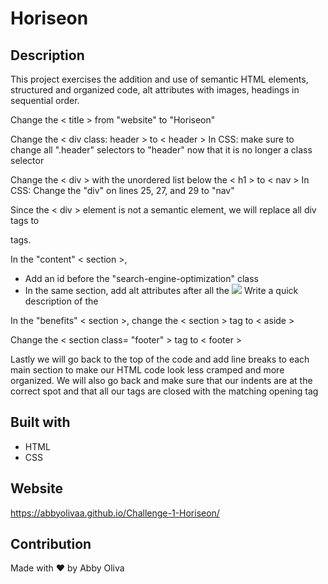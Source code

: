 # Horiseon

## Description
This project exercises the addition and use of semantic HTML elements, structured and organized code, alt attributes with images, headings in sequential order.

Change the < title > from "website" to "Horiseon"

Change the < div class: header > to < header >
    In CSS: make sure to change all ".header" selectors to "header" now that it is no longer a class selector

Change the < div > with the unordered list below the < h1 > to < nav >
    In CSS: Change the "div" on lines 25, 27, and 29 to "nav"

Since the < div > element is not a semantic element, we will replace all div tags to <section> tags.

In the "content" < section >,
* Add an id before the "search-engine-optimization" class
* In the same section, add alt attributes after all the <img src=...> Write a quick description of the <image>

In the "benefits" < section >, change the < section > tag to < aside >

Change the < section class= "footer" > tag to < footer >

Lastly we will go back to the top of the code and add line breaks to each main section to make our HTML code look less cramped and more organized. We will also go back and make sure that our indents are at the correct spot and that all our tags are closed with the matching opening tag

## Built with
* HTML
* CSS

## Website
https://abbyolivaa.github.io/Challenge-1-Horiseon/

## Contribution
Made with ❤️ by Abby Oliva

